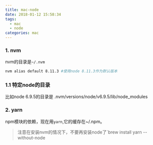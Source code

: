 ```yaml
---
title: mac-node
date: 2018-01-12 15:58:34
tags:
  - mac
  - node
categories: mac
---
```


### 1. nvm
nvm的目录是`~/.nvm`

``` bash
nvm alias default 8.11.3 #使用node 8.11.3作为默认版本
```

### 1.1 特定node的目录
比如node 6.9.5的目录是
.nvm/versions/node/v6.9.5/lib/node_modules

### 2. yarn
npm模块的依赖，现在用`yarn`,它的缓存在~/.npm。
> 注意在安装nvm的情况下，不要再安装node了`brew install yarn --without-node

<!-- more -->
